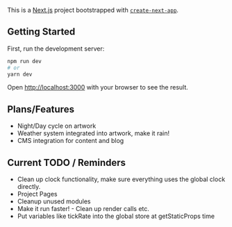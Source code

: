 This is a [Next.js](https://nextjs.org/) project bootstrapped with [`create-next-app`](https://github.com/vercel/next.js/tree/canary/packages/create-next-app).

## Getting Started

First, run the development server:

```bash
npm run dev
# or
yarn dev
```

Open [http://localhost:3000](http://localhost:3000) with your browser to see the result.


## Plans/Features

- Night/Day cycle on artwork
- Weather system integrated into artwork, make it rain!
- CMS integration for content and blog


## Current TODO / Reminders

- Clean up clock functionality, make sure everything uses the global clock directly.
- Project Pages
- Cleanup unused modules
- Make it run faster! - Clean up render calls etc.
- Put variables like tickRate into the global store at getStaticProps time
